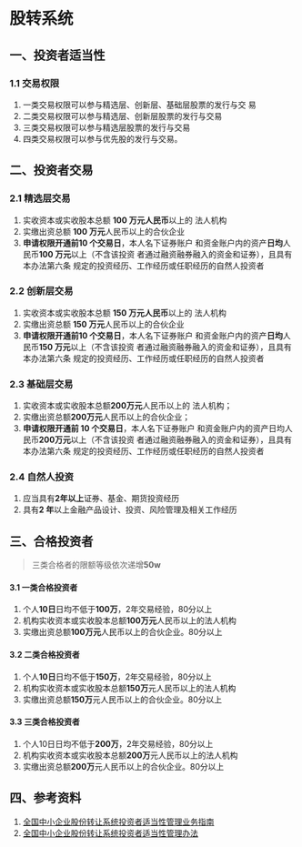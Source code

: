 # 股转系统

## 一、投资者适当性

### 1.1 交易权限

1. 一类交易权限可以参与精选层、创新层、基础层股票的发行与交 易
2. 二类交易权限可以参与精选层、创新层股票的发行与交易
3. 三类交易权限可以参与精选层股票的发行与交易
4. 四类交易权限可以参与优先股的发行与交易。

## 二、投资者交易

### 2.1 精选层交易

1. 实收资本或实收股本总额 **100 万元人民币**以上的 法人机构
2. 实缴出资总额 **100 万元**人民币以上的合伙企业 
3. **申请权限开通前10 个交易日**，本人名下证券账户 和资金账户内的资产**日均**人民币**100 万元**以上（不含该投资 者通过融资融券融入的资金和证券），且具有本办法第六条 规定的投资经历、工作经历或任职经历的自然人投资者

### 2.2 创新层交易

1. 实收资本或实收股本总额 **150 万元人民币**以上的 法人机构
2. 实缴出资总额 **150 万元**人民币以上的合伙企业 
3. **申请权限开通前10 个交易日**，本人名下证券账户 和资金账户内的资产**日均**人民币**150 万元**以上（不含该投资 者通过融资融券融入的资金和证券），且具有本办法第六条 规定的投资经历、工作经历或任职经历的自然人投资者

### 2.3 基础层交易

1. 实收资本或实收股本总额**200万元**人民币以上的 法人机构； 
2. 实缴出资总额**200万元**人民币以上的合伙企业； 
3. **申请权限开通前 10 个交易日**，本人名下证券账户 和资金账户内的资产日均人民币**200万元**以上（不含该投资 者通过融资融券融入的资金和证券），且具有本办法第六条 规定的投资经历、工作经历或任职经历的自然人投资者

### 2.4 自然人投资

1. 应当具有**2年以上**证券、基金、期货投资经历
2. 具有**2 年**以上金融产品设计、投资、风险管理及相关工作经历

## 三、合格投资者

> 三类合格者的限额等级依次递增**50w**

#### 3.1 一类合格投资者

1. 个人**10日**日均不低于**100万**，2年交易经验，80分以上
2. 机构实收资本或实收股本总额**100万元**人民币以上的法人机构
3. 实缴出资总额**100万元**人民币以上的合伙企业。80分以上

#### 3.2 二类合格投资者

1. 个人**10日**日均不低于**150万**，2年交易经验，80分以上
2. 机构实收资本或实收股本总额**150万**元人民币以上的法人机构
3. 实缴出资总额**150万**元人民币以上的合伙企业。80分以上

#### 3.3 三类合格投资者

1. 个人10日日均不低于**200万**，2年交易经验，80分以上
2. 机构实收资本或实收股本总额**200万**元人民币以上的法人机构
3. 实缴出资总额**200万**元人民币以上的合伙企业。80分以上

## 四、参考资料

1. [全国中小企业股份转让系统投资者适当性管理业务指南](http://www.neeq.com.cn/uploads/1/file/public/202109/20210917175626_t7blqw817e.pdf)
2. [全国中小企业股份转让系统投资者适当性管理办法](http://www.neeq.com.cn/uploads/1/file/public/202109/20210917171519_ca1l451kni.pdf)


